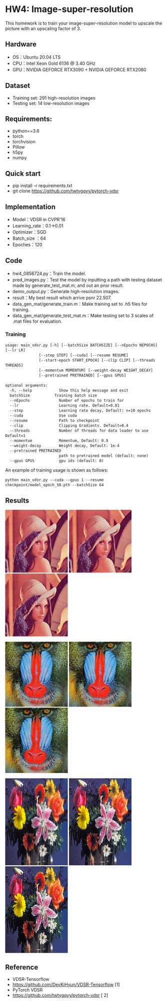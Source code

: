 # HW4: Image-super-resolution
This homework is to train your image-super-resolution model to upscale the picture with an upscaling factor of 3.
## Hardware
* OS：Ubuntu 20.04 LTS
* CPU：Intel Xeon Gold 6136 @ 3.40 GHz
* GPU：NVIDIA GEFORCE RTX3090 + NVIDIA GEFORCE RTX2080
## Dataset
* Training set: 291 high-resolution images
* Testing set: 14 low-resolution images
## Requirements:
* python==3.6
* torch
* torchvision
* Pillow
* h5py
* numpy
## Quick start
* pip install -r requirements.txt
* git clone https://github.com/twtygqyy/pytorch-vdsr 
## Implementation
* Model：VDSR in CVPR’16
* Learning_rate：0.1->0.01
* Optimizer：SGD
* Batch_size ：64
* Epoches：120
## Code
* hw4_0856724.py：Train the model.
* pred_images.py：Test the model by inputting a path with testing dataset made by generate_test_mat.m, and out an pnsr result.
* demo_output.py：Generate high-resolution images.
* result：My best result which arrive psnr 22.507.
* data_gen_mat/generate_train.m：Make training set to .h5 files for training.
* data_gen_mat/generate_test_mat.m：Make testing set to 3 scales of .mat files for evaluation.
### Training
```
usage: main_vdsr.py [-h] [--batchSize BATCHSIZE] [--nEpochs NEPOCHS] [--lr LR]
               [--step STEP] [--cuda] [--resume RESUME]
               [--start-epoch START_EPOCH] [--clip CLIP] [--threads THREADS]
               [--momentum MOMENTUM] [--weight-decay WEIGHT_DECAY]
               [--pretrained PRETRAINED] [--gpus GPUS]
               
optional arguments:
  -h, --help            Show this help message and exit
  batchSize           Training batch size
  --nEpochs             Number of epochs to train for
  --lr                  Learning rate. Default=0.01
  --step                Learning rate decay, Default: n=10 epochs
  --cuda                Use cuda
  --resume              Path to checkpoint
  --clip                Clipping Gradients. Default=0.4
  --threads             Number of threads for data loader to use Default=1
  --momentum            Momentum, Default: 0.9
  --weight-decay        Weight decay, Default: 1e-4
  --pretrained PRETRAINED
                        path to pretrained model (default: none)
  --gpus GPUS           gpu ids (default: 0)
```
An example of training usage is shown as follows:
```
python main_vdsr.py --cuda --gpus 1 --resume checkpoint/model_epoch_50.pth --batchSize 64
```
## Results
<p>
  <img src='testing_lr_images/01.png' height='200' width='200'/>
  <img src='testing_lr_images_3x/01.png' height='200' width='200'/>
  <img src='result/01.png' height='200' width='200'/>
</p>
<p>
  <img src='testing_lr_images/06.png' height='207.5' width='200'/>
  <img src='testing_lr_images_3x/06.png' height='207.5' width='200'/>
  <img src='result/06.png' height='207.5' width='200'/>
</p>
<p>
  <img src='testing_lr_images/12.png' height='276.6' width='200'/>
  <img src='testing_lr_images_3x/12.png' height='276.6' width='200'/>
  <img src='result/12.png' height='276.6' width='200'/>
</p>

## Reference
* VDSR-Tensorflow
* https://github.com/DevKiHyun/VDSR-Tensorflow [1]
* PyTorch VDSR
* https://github.com/twtygqyy/pytorch-vdsr [ 2]

